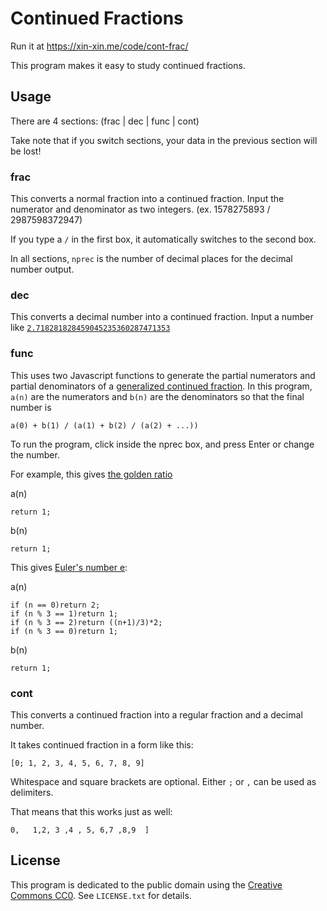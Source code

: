 # Continued Fractions

Run it at https://xin-xin.me/code/cont-frac/

This program makes it easy to study continued fractions.

## Usage

There are 4 sections: (frac | dec | func | cont)

Take note that if you switch sections, your data in the previous section will be lost!

### frac

This converts a normal fraction into a continued fraction. Input the numerator and denominator as two integers. (ex. 1578275893 / 2987598372947)

If you type a `/` in the first box, it automatically switches to the second box.

In all sections, `nprec` is the number of decimal places for the decimal number output.

### dec

This converts a decimal number into a continued fraction. Input a number like [`2.718281828459045235360287471353`](https://en.wikipedia.org/wiki/E_%28mathematical_constant%29#Representations)

### func

This uses two Javascript functions to generate the partial numerators and partial denominators of a [generalized continued fraction](https://en.wikipedia.org/wiki/Generalized_continued_fraction). In this program, `a(n)` are the numerators and `b(n)` are the denominators so that the final number is

```
a(0) + b(1) / (a(1) + b(2) / (a(2) + ...))
```

To run the program, click inside the nprec box, and press Enter or change the number.

For example, this gives [the golden ratio](https://en.wikipedia.org/wiki/Golden_ratio#Alternative_forms)

a(n)

```
return 1;
```

b(n)

```
return 1;
```

This gives [Euler's number e](https://en.wikipedia.org/wiki/E_%28mathematical_constant%29#Representations):

a(n)

```
if (n == 0)return 2;
if (n % 3 == 1)return 1;
if (n % 3 == 2)return ((n+1)/3)*2;
if (n % 3 == 0)return 1;
```

b(n)

```
return 1;
```

### cont

This converts a continued fraction into a regular fraction and a decimal number.

It takes continued fraction in a form like this:

```
[0; 1, 2, 3, 4, 5, 6, 7, 8, 9]
```

Whitespace and square brackets are optional. Either `;` or `,` can be used as delimiters.

That means that this works just as well:

```
0,   1,2, 3 ,4 , 5, 6,7 ,8,9  ]
```

## License

This program is dedicated to the public domain using the [Creative Commons CC0](http://creativecommons.org/publicdomain/zero/1.0/). See `LICENSE.txt` for details.

